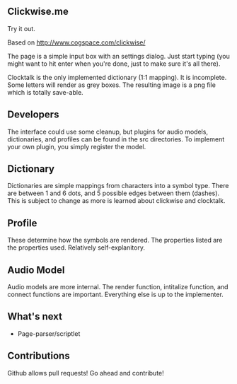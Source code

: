 Clickwise.me
------------

Try it out. 

Based on http://www.cogspace.com/clickwise/

The page is a simple input box with an settings dialog. 
Just start typing (you might want to hit enter when you're done, just to make sure it's all there).

Clocktalk is the only implemented dictionary (1:1 mapping). It is incomplete. Some letters will render as grey boxes. The resulting image is a png file which is totally save-able. 

Developers
----------

The interface could use some cleanup, but plugins for audio models, dictionaries, and profiles can be found in the src directories. To implement your own plugin, you simply register the model.

## Dictionary
Dictionaries are simple mappings from characters into a symbol type. There are between 1 and 6 dots, and 5 possible edges between them (dashes). This is subject to change as more is learned about clickwise and clocktalk.

## Profile
These determine how the symbols are rendered. The properties listed are the properties used. 
Relatively self-explanitory.

## Audio Model
Audio models are more internal. 
The render function, intitalize function, and connect functions are important. Everything else is up to the implementer.

What's next
-----------

* Page-parser/scriptlet

Contributions
-------------

Github allows pull requests!
Go ahead and contribute!
